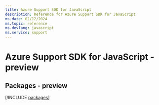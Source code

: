```yaml
---
title: Azure Support SDK for JavaScript
description: Reference for Azure Support SDK for JavaScript
ms.date: 02/12/2024
ms.topic: reference
ms.devlang: javascript
ms.service: support
---
```

# Azure Support SDK for JavaScript - preview
## Packages - preview
[!INCLUDE [packages](support-index.md)]